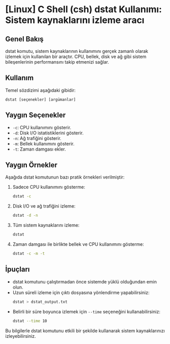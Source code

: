 # [Linux] C Shell (csh) dstat Kullanımı: Sistem kaynaklarını izleme aracı

## Genel Bakış
dstat komutu, sistem kaynaklarının kullanımını gerçek zamanlı olarak izlemek için kullanılan bir araçtır. CPU, bellek, disk ve ağ gibi sistem bileşenlerinin performansını takip etmenizi sağlar.

## Kullanım
Temel sözdizimi aşağıdaki gibidir:
```
dstat [seçenekler] [argümanlar]
```

## Yaygın Seçenekler
- `-c`: CPU kullanımını gösterir.
- `-d`: Disk I/O istatistiklerini gösterir.
- `-n`: Ağ trafiğini gösterir.
- `-m`: Bellek kullanımını gösterir.
- `-t`: Zaman damgası ekler.

## Yaygın Örnekler
Aşağıda dstat komutunun bazı pratik örnekleri verilmiştir:

1. Sadece CPU kullanımını gösterme:
   ```bash
   dstat -c
   ```

2. Disk I/O ve ağ trafiğini izleme:
   ```bash
   dstat -d -n
   ```

3. Tüm sistem kaynaklarını izleme:
   ```bash
   dstat
   ```

4. Zaman damgası ile birlikte bellek ve CPU kullanımını gösterme:
   ```bash
   dstat -c -m -t
   ```

## İpuçları
- dstat komutunu çalıştırmadan önce sistemde yüklü olduğundan emin olun.
- Uzun süreli izleme için çıktı dosyasına yönlendirme yapabilirsiniz:
  ```bash
  dstat > dstat_output.txt
  ```
- Belirli bir süre boyunca izlemek için `--time` seçeneğini kullanabilirsiniz:
  ```bash
  dstat --time 10
  ``` 

Bu bilgilerle dstat komutunu etkili bir şekilde kullanarak sistem kaynaklarınızı izleyebilirsiniz.